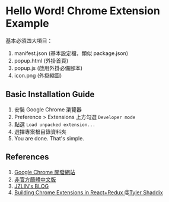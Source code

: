 # Hello Word! Chrome Extension Example

基本必須四大項目：
1. manifest.json (基本設定檔，類似 package.json)
2. popup.html (外掛首頁)
3. popup.js (啟用外掛必備腳本)
4. icon.png (外掛縮圖)

## Basic Installation Guide
1. 安裝 Google Chrome 瀏覽器
2. Preference > Extensions 上方勾選 ``Developer mode``
3. 點選 ``Load unpacked extension...``
4. 選擇專案根目錄資料夾
5. You are done. That's simple.

## References
1. [Google Chrome 開發網站](https://developer.chrome.com/extensions)
2. [非官方簡體中文版](https://crxdoc-zh.appspot.com/extensions/)
3. [JZLIN's BLOG](http://jzlin-blog.logdown.com/posts/233782-what-are-chrome-extension)
4. [Building Chrome Extensions in React+Redux @Tyler Shaddix](https://www.youtube.com/watch?v=k88OIWJENgE)
